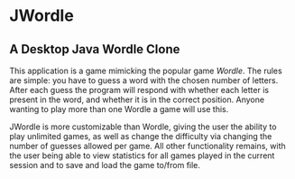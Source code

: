 # JWordle

## A Desktop Java Wordle Clone

This application is a game mimicking the popular game *Wordle*. The rules are simple: you have to guess a word with the chosen number of letters. After each guess the program will respond with whether each letter is present in the word, and whether it is in the correct position. Anyone wanting to play more than one Wordle a game will use this.

JWordle is more customizable than Wordle, giving the user the ability to play unlimited games, as well as change the difficulty via changing the number of guesses allowed per game. All other functionality remains, with the user being able to view statistics for all games played in the current session and to save and load the game to/from file.
